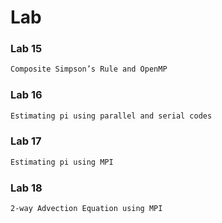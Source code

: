 Lab
============
### Lab 15
```bash
Composite Simpson’s Rule and OpenMP
```

### Lab 16
```bash
Estimating pi using parallel and serial codes
```

### Lab 17
```bash
Estimating pi using MPI
```

### Lab 18
```bash
2-way Advection Equation using MPI
```
